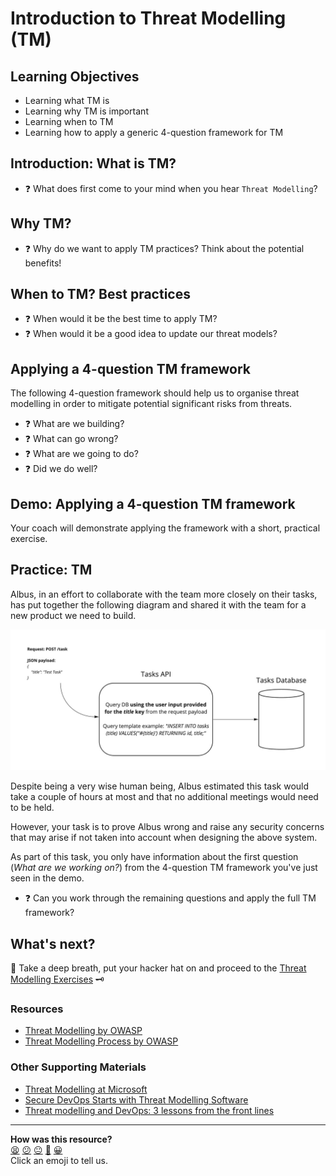 # Introduction to Threat Modelling (TM)

## Learning Objectives
- Learning what TM is
- Learning why TM is important
- Learning when to TM
- Learning how to apply a generic 4-question framework for TM

## Introduction: What is TM?
- :question: What does first come to your mind when you hear `Threat Modelling`?

## Why TM?
- :question: Why do we want to apply TM practices? Think about the potential benefits!

## When to TM? Best practices
- :question: When would it be the best time to apply TM?
- :question: When would it be a good idea to update our threat models?

## Applying a 4-question TM framework
The following 4-question framework should help us to organise threat modelling in order to mitigate potential significant risks from threats.

- :question: What are we building?
- :question: What can go wrong?
- :question: What are we going to do?
- :question: Did we do well?

## Demo: Applying a 4-question TM framework

Your coach will demonstrate applying the framework with a short, practical exercise.

## Practice: TM

Albus, in an effort to collaborate with the team more closely on their tasks, has put together the following diagram
and shared it with the team for a new product we need to build.

![Threat Modelling Practice](./assets/threat-modelling-practice.jpg "Threat Modelling Practice")

Despite being a very wise human being, Albus estimated this task would take a couple of hours at most and that no additional meetings would need to be held.

However, your task is to prove Albus wrong and raise any security concerns that may arise if not taken into account when designing the above system.

As part of this task, you only have information about the first question (*What are we working on?*) from the 4-question TM framework you've just seen in the demo.

- :question: Can you work through the remaining questions and apply the full TM framework?

## What's next?

:rocket: Take a deep breath, put your hacker hat on and proceed to the [Threat Modelling Exercises](../../security/threat-modelling-challenges.md) :old_key:

### Resources
- [Threat Modelling by OWASP](https://owasp.org/www-community/Threat_Modeling)
- [Threat Modelling Process by OWASP](https://owasp.org/www-community/Threat_Modeling_Process)

### Other Supporting Materials
- [Threat Modelling at Microsoft](https://www.microsoft.com/en-us/securityengineering/sdl/threatmodeling)
- [Secure DevOps Starts with Threat Modelling Software](https://threatmodeler.com/secure-devops-starts-with-threat-modeling/)
- [Threat modelling and DevOps: 3 lessons from the front lines](https://techbeacon.com/security/threat-modeling-devops-3-lessons-front-lines)

<!-- BEGIN GENERATED SECTION DO NOT EDIT -->

---

**How was this resource?**  
[😫](https://airtable.com/shrUJ3t7KLMqVRFKR?prefill_Repository=devops-course&prefill_File=workshops/week-6/introduction-to-threat-modelling.md&prefill_Sentiment=😫) [😕](https://airtable.com/shrUJ3t7KLMqVRFKR?prefill_Repository=devops-course&prefill_File=workshops/week-6/introduction-to-threat-modelling.md&prefill_Sentiment=😕) [😐](https://airtable.com/shrUJ3t7KLMqVRFKR?prefill_Repository=devops-course&prefill_File=workshops/week-6/introduction-to-threat-modelling.md&prefill_Sentiment=😐) [🙂](https://airtable.com/shrUJ3t7KLMqVRFKR?prefill_Repository=devops-course&prefill_File=workshops/week-6/introduction-to-threat-modelling.md&prefill_Sentiment=🙂) [😀](https://airtable.com/shrUJ3t7KLMqVRFKR?prefill_Repository=devops-course&prefill_File=workshops/week-6/introduction-to-threat-modelling.md&prefill_Sentiment=😀)  
Click an emoji to tell us.

<!-- END GENERATED SECTION DO NOT EDIT -->
